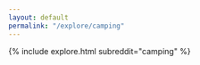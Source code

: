 ```yaml
---
layout: default
permalink: "/explore/camping"
---
```


{% include explore.html subreddit="camping" %}
